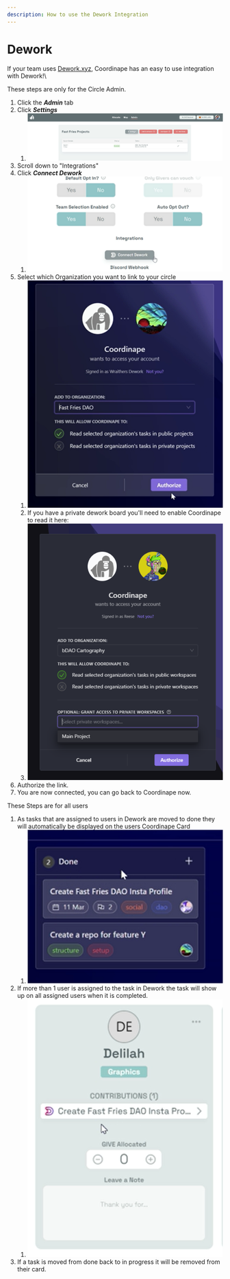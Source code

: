 ```yaml
---
description: How to use the Dework Integration
---
```


# Dework

If your team uses [Dework.xyz](https://dework.xyz/), Coordinape has an easy to use integration with Dework!\\

These steps are only for the Circle Admin.

1. Click the _**Admin**_ tab
2. Click _**Settings**_
   1. ![](<../../.gitbook/assets/image (11) (1).png>)
3. Scroll down to "Integrations"
4. Click _**Connect Dework**_
   1. ![](<../../.gitbook/assets/image (21) (1).png>)
5. Select which Organization you want to link to your circle
   1. ![](<../../.gitbook/assets/image (23).png>)
   2. If you have a private dework board you'll need to enable Coordinape to read it here:
   3. ![](<../../.gitbook/assets/image (7) (3).png>)
6. Authorize the link.
7. You are now connected, you can go back to Coordinape now.

These Steps are for all users

1. As tasks that are assigned to users in Dework are moved to done they will automatically be displayed on the users Coordinape Card
   1. ![](<../../.gitbook/assets/image (39).png>)
2. If more than 1 user is assigned to the task in Dework the task will show up on all assigned users when it is completed.
   1. ![](<../../.gitbook/assets/image (25) (1).png>)
3. If a task is moved from done back to in progress it will be removed from their card.
